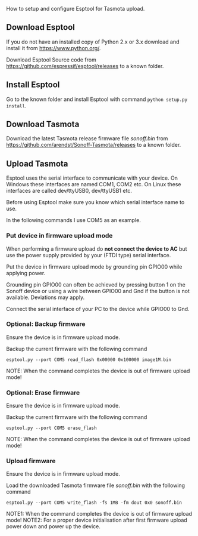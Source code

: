 How to setup and configure Esptool for Tasmota upload.

## Download Esptool
If you do not have an installed copy of Python 2.x or 3.x download and install it from https://www.python.org/.

Download Esptool Source code from https://github.com/espressif/esptool/releases to a known folder.

## Install Esptool
Go to the known folder and install Esptool with command ``python setup.py install``.

## Download Tasmota
Download the latest Tasmota release firmware file *sonoff.bin* from https://github.com/arendst/Sonoff-Tasmota/releases to a known folder.

## Upload Tasmota
Esptool uses the serial interface to communicate with your device. On Windows these interfaces are named COM1, COM2 etc. On Linux these interfaces are called dev/ttyUSB0, dev/ttyUSB1 etc.

Before using Esptool make sure you know which serial interface name to use.

In the following commands I use COM5 as an example.

### Put device in firmware upload mode
When performing a firmware upload do **not connect the device to AC** but use the power supply provided by your (FTDI type) serial interface.

Put the device in firmware upload mode by grounding pin GPIO00 while applying power.

Grounding pin GPIO00 can often be achieved by pressing button 1 on the Sonoff device or using a wire between GPIO00 and Gnd if the button is not available. Deviations may apply.

Connect the serial interface of your PC to the device while GPIO00 to Gnd.

### Optional: Backup firmware
Ensure the device is in firmware upload mode.

Backup the current firmware with the following command
```
esptool.py --port COM5 read_flash 0x00000 0x100000 image1M.bin
```
NOTE: When the command completes the device is out of firmware upload mode!

### Optional: Erase firmware
Ensure the device is in firmware upload mode.

Backup the current firmware with the following command
```
esptool.py --port COM5 erase_flash
```
NOTE: When the command completes the device is out of firmware upload mode!

### Upload firmware
Ensure the device is in firmware upload mode.

Load the downloaded Tasmota firmware file *sonoff.bin* with the following command
```
esptool.py --port COM5 write_flash -fs 1MB -fm dout 0x0 sonoff.bin
```
NOTE1: When the command completes the device is out of firmware upload mode!
NOTE2: For a proper device initialisation after first firmware upload power down and power up the device.


